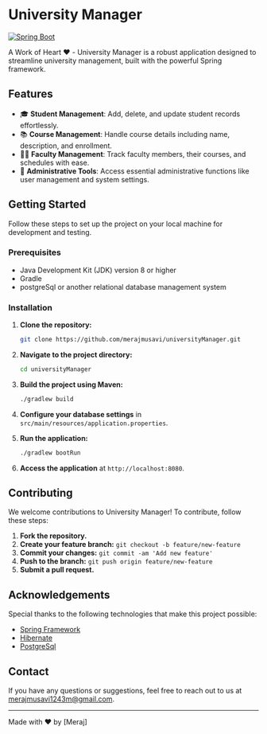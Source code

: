 # University Manager

[![Spring Boot](https://img.shields.io/badge/Spring%20Boot-3.2.5-green)](https://spring.io/projects/spring-boot)

A Work of Heart ❤️ - University Manager is a robust application designed to streamline university management, built with the powerful Spring framework.

## Features

- 🎓 **Student Management**: Add, delete, and update student records effortlessly.
- 📚 **Course Management**: Handle course details including name, description, and enrollment.
- 👩‍🏫 **Faculty Management**: Track faculty members, their courses, and schedules with ease.
- 🔧 **Administrative Tools**: Access essential administrative functions like user management and system settings.

## Getting Started

Follow these steps to set up the project on your local machine for development and testing.

### Prerequisites

- Java Development Kit (JDK) version 8 or higher
- Gradle
- postgreSql or another relational database management system

### Installation

1. **Clone the repository:**

    ```bash
    git clone https://github.com/merajmusavi/universityManager.git
    ```

2. **Navigate to the project directory:**

    ```bash
    cd universityManager
    ```

3. **Build the project using Maven:**

    ```bash
    ./gradlew build
    ```

4. **Configure your database settings** in `src/main/resources/application.properties`.

5. **Run the application:**

    ```bash
    ./gradlew bootRun
    ```

6. **Access the application** at `http://localhost:8080`.

## Contributing

We welcome contributions to University Manager! To contribute, follow these steps:

1. **Fork the repository.**
2. **Create your feature branch:** `git checkout -b feature/new-feature`
3. **Commit your changes:** `git commit -am 'Add new feature'`
4. **Push to the branch:** `git push origin feature/new-feature`
5. **Submit a pull request.**

## Acknowledgements

Special thanks to the following technologies that make this project possible:

- [Spring Framework](https://spring.io/)
- [Hibernate](https://hibernate.org/)
- [PostgreSql](https://www.postgresql.org/)

## Contact

If you have any questions or suggestions, feel free to reach out to us at [merajmusavi1243m@gmail.com](mailto:merajmusavi1243m@gmail.com).

---

Made with ❤️ by [Meraj]
